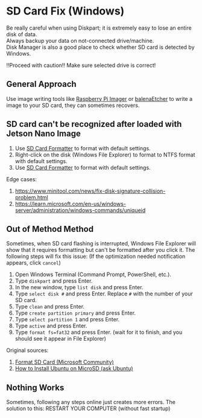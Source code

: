 # SD Card Fix (Windows)

Be really careful when using Diskpart; it is extremely easy to lose an entire disk of data.  
Always backup your data on not-connected drive/machine.  
Disk Manager is also a good place to check whether SD card is detected by Windows.  

:bangbang:Proceed with caution:bangbang: Make sure selected drive is correct!

## General Approach

Use image writing tools like [Raspberry Pi Imager](https://www.raspberrypi.com/software/) or [balenaEtcher](https://etcher.balena.io/) to write a image to your SD card, they can sometimes recovers.

## SD card can't be recognized after loaded with Jetson Nano Image

1. Use [SD Card Formatter](https://www.sdcard.org/downloads/formatter/) to format with default settings.
2. Right-click on the disk (Windows File Explorer) to format to NTFS format with default settings.
3. Use [SD Card Formatter](https://www.sdcard.org/downloads/formatter/) to format with default settings.

Edge cases:

1. https://www.minitool.com/news/fix-disk-signature-collision-problem.html
2. https://learn.microsoft.com/en-us/windows-server/administration/windows-commands/uniqueid

## Out of Method Method

Sometimes, when SD card flashing is interrupted, Windows File Explorer will show that it requires formatting but can't be formatted after you click it. The following steps will fix this issue: (If the optimization needed notification appears, click ```cancel```)

1. Open Windows Terminal (Command Prompt, PowerShell, etc.).
2. Type ```diskpart``` and press Enter.
3. In the new window, type ```list disk``` and press Enter.
4. Type ```select disk #``` and press Enter. Replace ```#``` with the number of your SD card.
5. Type ```clean``` and press Enter.
6. Type ```create partition primary``` and press Enter.
7. Type ```select partition 1``` and press Enter.
8. Type ```active``` and press Enter.
9. Type ```format fs=fat32``` and press Enter. (wait for it to finish, and you should see it appear in File Explorer)

Original sources:

1. [Format SD Card (Microsoft Community)](https://answers.microsoft.com/en-us/windows/forum/all/format-sd-card/8177d725-b12d-4d1c-a799-efcb3df3c53f)
2. [How to Install Ubuntu on MicroSD (ask Ubuntu)](https://askubuntu.com/questions/1126409/how-to-install-ubuntu-on-microsd)

## Nothing Works

Sometimes, following any steps online just creates more errors. The solution to this: RESTART YOUR COMPUTER (without fast startup)
